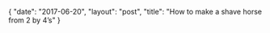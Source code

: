 {
   "date": "2017-06-20",
   "layout": "post",
   "title": "How to make a shave horse from 2 by 4’s"
}

